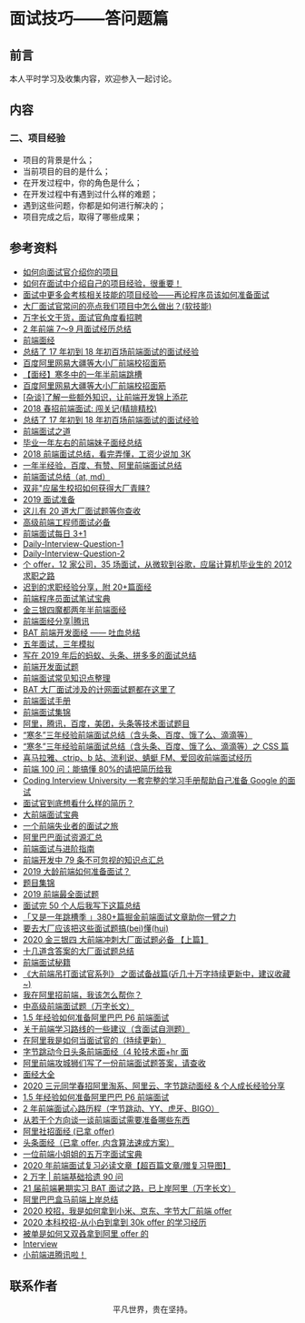# 面试技巧——答问题篇

## 前言

本人平时学习及收集内容，欢迎参入一起讨论。

## 内容

### 二、项目经验

- 项目的背景是什么；
- 当前项目的目的是什么；
- 在开发过程中，你的角色是什么；
- 在开发过程中有遇到过什么样的难题；
- 遇到这些问题，你都是如何进行解决的；
- 项目完成之后，取得了哪些成果；

## 参考资料

- [如何向面试官介绍你的项目](https://mp.weixin.qq.com/s/CjBVm2w0JXFAALIspGlisA)
- [如何在面试中介绍自己的项目经验，很重要！](https://zhuanlan.zhihu.com/p/62364244)
- [面试中更多会考核相关技能的项目经验——再论程序员该如何准备面试](https://www.cnblogs.com/JavaArchitect/p/12466948.html)
- [大厂面试官常问的亮点我们项目中怎么做出？(软技能)](https://segmentfault.com/a/1190000022795484)
- [万字长文干货，面试官角度看招聘](https://mp.weixin.qq.com/s/ZAkmcYZQXI924_MbW_2HBg)
- [2 年前端 7～9 月面试经历总结](https://juejin.im/post/6876327630212169735)
- [前端面经](https://yuchengkai.cn/docs/zh/frontend/)
- [总结了 17 年初到 18 年初百场前端面试的面试经验](https://juejin.im/post/5b44a485e51d4519945fb6b7)
- [百度阿里网易大疆等大小厂前端校招面筋](https://juejin.im/post/5bb470295188255c5e66f88f)
- [【面经】寒冬中的一年半前端跳槽](https://juejin.im/post/5c356f68f265da61483bca61)
- [百度阿里网易大疆等大小厂前端校招面筋](https://juejin.im/post/5bb470295188255c5e66f88f)
- [[杂谈]了解一些额外知识，让前端开发锦上添花](https://juejin.im/post/5b2f4790e51d45589e7bd63d)
- [2018 春招前端面试: 闯关记(精排精校)](https://juejin.im/post/5a998991f265da237f1dbdf9)
- [总结了 17 年初到 18 年初百场前端面试的面试经验](https://juejin.im/post/5b44a485e51d4519945fb6b7)
- [前端面试之道](https://juejin.im/book/5bdc715fe51d454e755f75ef/section/5be04a8e6fb9a04a072fd2cd)
- [毕业一年左右的前端妹子面经总结](https://juejin.im/post/5af99678f265da0b8e7f881e)
- [2018 前端面试总结，看完弄懂，工资少说加 3K](https://juejin.im/post/5b94d8965188255c5a0cdc02)
- [一年半经验，百度、有赞、阿里前端面试总结](https://juejin.im/post/5befeb5051882511a8527dbe)
- [前端面试总结（at, md）](https://juejin.im/post/5a3134bf6fb9a0452405d507)
- [双非"应届生校招如何获得大厂青睐?](https://juejin.im/post/5acb2a7c6fb9a028db58fe99)
- [2019 面试准备](https://juejin.im/post/5c8e4cd3f265da67c87454a0?utm_source=gold_browser_extension#heading-28)
- [这儿有 20 道大厂面试题等你查收](https://juejin.im/post/5d124a12f265da1b9163a28d)
- [高级前端工程师面试必备](https://juejin.im/post/5cd0bdfc6fb9a031f10ca08c?utm_source=gold_browser_extension)
- [前端面试每日 3+1](https://github.com/haizlin/fe-interview)
- [Daily-Interview-Question-1](https://github.com/Advanced-Frontend/Daily-Interview-Question)
- [Daily-Interview-Question-2](https://github.com/kujian/daily-interview-question)
- [个 offer，12 家公司，35 场面试，从微软到谷歌，应届计算机毕业生的 2012 求职之路](https://www.cnblogs.com/figure9/archive/2013/01/09/2853649.html)
- [迟到的求职经验分享，附 20+篇面经](https://www.cnblogs.com/wenbochang/p/10317715.html)
- [前端程序员面试笔试宝典](https://www.cnblogs.com/strick/p/9789330.html)
- [金三银四魔都两年半前端面经](https://juejin.im/post/5cb87f9df265da03555c78ec)
- [前端面经分享|腾讯](https://juejin.im/post/5ce9f666e51d45777621baf7)
- [BAT 前端开发面经 —— 吐血总结](https://www.cnblogs.com/chaoran/p/8891892.html)
- [五年面试，三年模拟](https://juejin.im/post/5ca0425e51882567ce181037)
- [写在 2019 年后的蚂蚁、头条、拼多多的面试总结](https://github.com/rhwayfun/interview/blob/master/README.md)
- [前端开发面试题](https://github.com/woai3c/Front-end-basic-knowledge)
- [前端面试常见知识点整理](https://github.com/fairyly/Interviewproject)
- [BAT 大厂面试涉及的计网面试题都在这里了](https://juejin.im/post/5cfa71415188253f9e24ec36)
- [前端面试手册](https://github.com/yangshun/front-end-interview-handbook/blob/master/Translations/Chinese/README.md)
- [前端面试集锦](https://github.com/paddingme/Front-end-Web-Development-Interview-Question)
- [阿里，腾讯，百度，美团，头条等技术面试题目](https://github.com/0voice/interview_internal_reference)
- [“寒冬”三年经验前端面试总结（含头条、百度、饿了么、滴滴等）](https://juejin.im/post/5d9c2005f265da5bb977c55e)
- [“寒冬”三年经验前端面试总结（含头条、百度、饿了么、滴滴等）之 CSS 篇](https://juejin.im/post/5da32d43e51d45781d5e4bdf)
- [喜马拉雅、ctrip、b 站、流利说、蜻蜓 FM、爱回收前端面试经历](https://mp.weixin.qq.com/s/eidiqO0d2IZAUxxeWmEUYw)
- [前端 100 问：能搞懂 80%的请把简历给我](https://mp.weixin.qq.com/s/J9uQmFLOGE6A4JpgDSXdJg)
- [Coding Interview University 一套完整的学习手册帮助自己准备 Google 的面试](https://github.com/jwasham/coding-interview-university/blob/master/translations/README-cn.md)
- [面试官到底想看什么样的简历？](https://juejin.im/post/5d1d52aff265da1bb2774de0)
- [大前端面试宝典](https://github.com/azl397985856/fe-interview)
- [一个前端失业者的面试之旅](https://juejin.im/post/5d2bf33a6fb9a07eae2a8dd6)
- [阿里巴巴面试资源汇总](https://github.com/stone0090/alibaba-interview)
- [前端面试与进阶指南](https://www.cxymsg.com/)
- [前端开发中 79 条不可忽视的知识点汇总](https://juejin.im/post/5d8989296fb9a06b1f147070)
- [2019 大龄前端如何准备面试？](https://juejin.im/post/5d834e62e51d453b8b5fa69e)
- [题目集锦](https://github.com/pwstrick/daily)
- [2019 前端最全面试题](https://zhuanlan.zhihu.com/p/63962882)
- [面试完 50 个人后我写下这篇总结](https://juejin.im/post/5df1e312f265da33d039d06d)
- [「又是一年跳槽季 」380+篇掘金前端面试文章助你一臂之力](https://juejin.im/post/5e083e17f265da33997a4561)
- [要去大厂应该把这些面试题搞(bei)懂(hui)](https://juejin.im/post/5e1535c6e51d454165777744)
- [2020 金三银四 大前端冲刺大厂面试题必备 【上篇】](https://mp.weixin.qq.com/s/BZpQe3Ga2pdh3MFGosj4Iw)
- [十几道含答案的大厂面试题总结](https://mp.weixin.qq.com/s/7RPHRsxR-aMsB1xNc54Gvg)
- [前端面试秘籍](https://github.com/yisainan/web-interview)
- [《大前端吊打面试官系列》 之面试备战篇(近几十万字持续更新中，建议收藏~)](https://juejin.im/post/-14c1a6fb9a02fc8247a86)
- [我在阿里招前端，我该怎么帮你？](https://segmentfault.com/a/1190000021761594)
- [中高级前端面试题（万字长文）](https://juejin.im/post/5e4c0b856fb9a07ccb7e8eca)
- [1.5 年经验如何准备阿里巴巴 P6 前端面试](https://juejin.im/post/5e5522b36fb9a07ce152c51c)
- [关于前端学习路线的一些建议（含面试自测题）](https://mp.weixin.qq.com/s/PHaNXEldr3NiQelFYnKwlg)
- [在阿里我是如何当面试官的（持续更新）](https://juejin.im/post/5e6ebfa86fb9a07ca714d0ec)
- [字节跳动今日头条前端面经（4 轮技术面+hr 面](https://juejin.im/post/5e6a14b1f265da572978a1d3)
- [阿里前端攻城狮们写了一份前端面试题答案，请查收](https://juejin.im/post/5e7426d15188254967069c00)
- [面经大全](https://q.shanyue.tech/interview.html)
- [2020 三元同学春招阿里淘系、阿里云、字节跳动面经 & 个人成长经验分享](https://mp.weixin.qq.com/s/-EKHyt0TY2kn1DpEggqg)
- [1.5 年经验如何准备阿里巴巴 P6 前端面试](https://mp.weixin.qq.com/s/UJLl1zBFayuzIrSA5jakFg)
- [2 年前端面试心路历程（字节跳动、YY、虎牙、BIGO）](https://juejin.im/post/5e85ec79e51d4547153d0738)
- [从若干个方向谈一谈前端面试需要准备哪些东西](https://mp.weixin.qq.com/s/V2yd7orPXVnkrzBCl6_-PQ)
- [阿里社招面经 (已拿 offer)](https://mp.weixin.qq.com/s/SiBOT6W_0SRMG85ke6J51g)
- [头条面经（已拿 offer, 内含算法速成方案）](https://mp.weixin.qq.com/s/wn0NS_ygD7tmwjMU_8VcuA)
- [一位前端小姐姐的五万字面试宝典](https://juejin.im/post/5e91b01651882573716a9b23)
- [2020 年前端面试复习必读文章【超百篇文章/赠复习导图】](https://juejin.im/post/5e8b163ff265da47ee3f54a6)
- [2 万字 | 前端基础拾遗 90 问](https://juejin.im/post/5e8b261ae51d4546c0382ab4)
- [21 届前端暑期实习 BAT 面试之路，已上岸阿里（万字长文）](https://juejin.im/post/-01c776fb9a03c337f93af)
- [阿里巴巴盒马前端上岸总结](https://juejin.im/post/5e9d2052e51d4546e5571a86)
- [2020 校招，我是如何拿到小米、京东、字节大厂前端 offer](https://juejin.im/post/-6ecdee51d45270c27916d)
- [2020 本科校招-从小白到拿到 30k offer 的学习经历](https://www.cnblogs.com/Hooooober/p/13019798.html)
- [被单是如何又双叒拿到阿里 offer 的](https://mp.weixin.qq.com/s/6Tbw0E6dqZxJ5LBbX_ZMgw)
- [Interview](https://github.com/qappleh/Interview)
- [小前端进腾讯啦！](https://zhuanlan.zhihu.com/p/265147335)

## 联系作者

<div align="center">
    <p>
        平凡世界，贵在坚持。
    </p>
    <img :src="$withBase('/about/contact.png')" />
</div>
